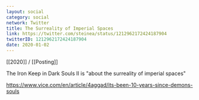 ```yaml
---
layout: social
category: social
network: Twitter
title: The Surreality of Imperial Spaces
link: https://twitter.com/steinea/status/1212962172424187904
twitterID: 1212962172424187904
date: 2020-01-02
---
```


[[2020]] / [[Posting]]

The Iron Keep in Dark Souls II is "about the surreality of imperial spaces"

<https://www.vice.com/en/article/4aggad/its-been-10-years-since-demons-souls>

